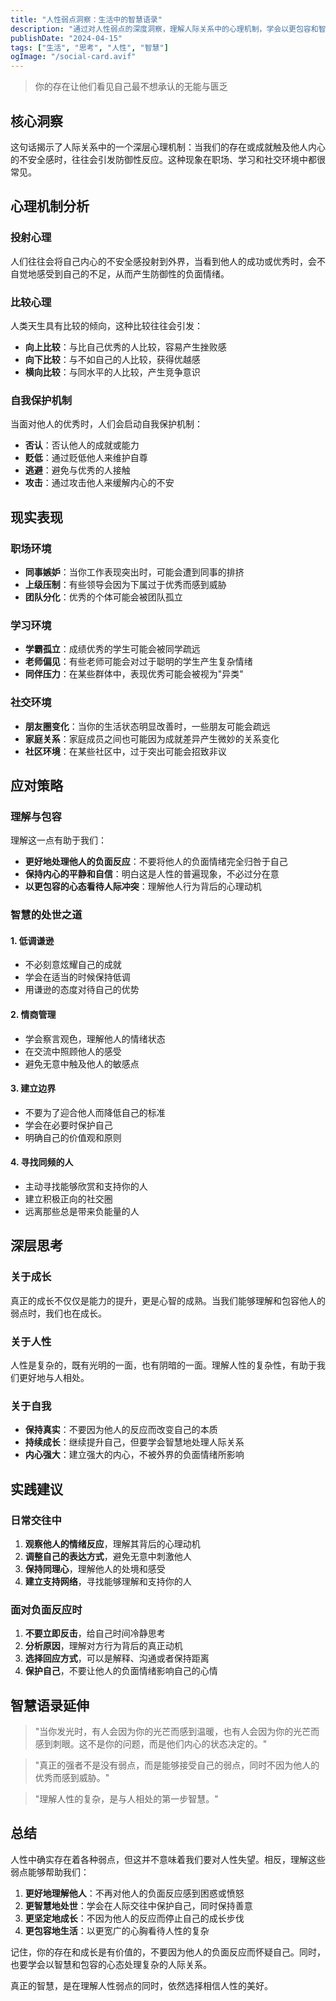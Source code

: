 ```yaml
---
title: "人性弱点洞察：生活中的智慧语录"
description: "通过对人性弱点的深度洞察，理解人际关系中的心理机制，学会以更包容和智慧的方式处理复杂的人际关系"
publishDate: "2024-04-15"
tags: ["生活", "思考", "人性", "智慧"]
ogImage: "/social-card.avif"
---
```


> 你的存在让他们看见自己最不想承认的无能与匮乏

## 核心洞察

这句话揭示了人际关系中的一个深层心理机制：当我们的存在或成就触及他人内心的不安全感时，往往会引发防御性反应。这种现象在职场、学习和社交环境中都很常见。

## 心理机制分析

### 投射心理
人们往往会将自己内心的不安全感投射到外界，当看到他人的成功或优秀时，会不自觉地感受到自己的不足，从而产生防御性的负面情绪。

### 比较心理
人类天生具有比较的倾向，这种比较往往会引发：
- **向上比较**：与比自己优秀的人比较，容易产生挫败感
- **向下比较**：与不如自己的人比较，获得优越感
- **横向比较**：与同水平的人比较，产生竞争意识

### 自我保护机制
当面对他人的优秀时，人们会启动自我保护机制：
- **否认**：否认他人的成就或能力
- **贬低**：通过贬低他人来维护自尊
- **逃避**：避免与优秀的人接触
- **攻击**：通过攻击他人来缓解内心的不安

## 现实表现

### 职场环境
- **同事嫉妒**：当你工作表现突出时，可能会遭到同事的排挤
- **上级压制**：有些领导会因为下属过于优秀而感到威胁
- **团队分化**：优秀的个体可能会被团队孤立

### 学习环境
- **学霸孤立**：成绩优秀的学生可能会被同学疏远
- **老师偏见**：有些老师可能会对过于聪明的学生产生复杂情绪
- **同伴压力**：在某些群体中，表现优秀可能会被视为"异类"

### 社交环境
- **朋友圈变化**：当你的生活状态明显改善时，一些朋友可能会疏远
- **家庭关系**：家庭成员之间也可能因为成就差异产生微妙的关系变化
- **社区环境**：在某些社区中，过于突出可能会招致非议

## 应对策略

### 理解与包容
理解这一点有助于我们：
- **更好地处理他人的负面反应**：不要将他人的负面情绪完全归咎于自己
- **保持内心的平静和自信**：明白这是人性的普遍现象，不必过分在意
- **以更包容的心态看待人际冲突**：理解他人行为背后的心理动机

### 智慧的处世之道

#### 1. 低调谦逊
- 不必刻意炫耀自己的成就
- 学会在适当的时候保持低调
- 用谦逊的态度对待自己的优势

#### 2. 情商管理
- 学会察言观色，理解他人的情绪状态
- 在交流中照顾他人的感受
- 避免无意中触及他人的敏感点

#### 3. 建立边界
- 不要为了迎合他人而降低自己的标准
- 学会在必要时保护自己
- 明确自己的价值观和原则

#### 4. 寻找同频的人
- 主动寻找能够欣赏和支持你的人
- 建立积极正向的社交圈
- 远离那些总是带来负能量的人

## 深层思考

### 关于成长
真正的成长不仅仅是能力的提升，更是心智的成熟。当我们能够理解和包容他人的弱点时，我们也在成长。

### 关于人性
人性是复杂的，既有光明的一面，也有阴暗的一面。理解人性的复杂性，有助于我们更好地与人相处。

### 关于自我
- **保持真实**：不要因为他人的反应而改变自己的本质
- **持续成长**：继续提升自己，但要学会智慧地处理人际关系
- **内心强大**：建立强大的内心，不被外界的负面情绪所影响

## 实践建议

### 日常交往中
1. **观察他人的情绪反应**，理解其背后的心理动机
2. **调整自己的表达方式**，避免无意中刺激他人
3. **保持同理心**，理解他人的处境和感受
4. **建立支持网络**，寻找能够理解和支持你的人

### 面对负面反应时
1. **不要立即反击**，给自己时间冷静思考
2. **分析原因**，理解对方行为背后的真正动机
3. **选择回应方式**，可以是解释、沟通或者保持距离
4. **保护自己**，不要让他人的负面情绪影响自己的心情

## 智慧语录延伸

> "当你发光时，有人会因为你的光芒而感到温暖，也有人会因为你的光芒而感到刺眼。这不是你的问题，而是他们内心的状态决定的。"

> "真正的强者不是没有弱点，而是能够接受自己的弱点，同时不因为他人的优秀而感到威胁。"

> "理解人性的复杂，是与人相处的第一步智慧。"

## 总结

人性中确实存在着各种弱点，但这并不意味着我们要对人性失望。相反，理解这些弱点能够帮助我们：

1. **更好地理解他人**：不再对他人的负面反应感到困惑或愤怒
2. **更智慧地处世**：学会在人际交往中保护自己，同时保持善意
3. **更坚定地成长**：不因为他人的反应而停止自己的成长步伐
4. **更包容地生活**：以更宽广的心胸看待人性的复杂

记住，你的存在和成长是有价值的，不要因为他人的负面反应而怀疑自己。同时，也要学会以智慧和包容的心态处理复杂的人际关系。

真正的智慧，是在理解人性弱点的同时，依然选择相信人性的美好。
